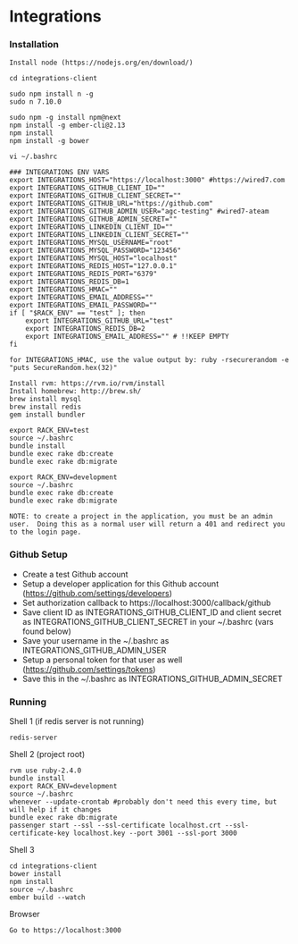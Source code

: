 # Integrations

### Installation
    
    Install node (https://nodejs.org/en/download/)

    cd integrations-client

    sudo npm install n -g
    sudo n 7.10.0

    sudo npm -g install npm@next
    npm install -g ember-cli@2.13
    npm install
    npm install -g bower

    vi ~/.bashrc
    
    ### INTEGRATIONS ENV VARS
    export INTEGRATIONS_HOST="https://localhost:3000" #https://wired7.com
    export INTEGRATIONS_GITHUB_CLIENT_ID=""
    export INTEGRATIONS_GITHUB_CLIENT_SECRET=""
    export INTEGRATIONS_GITHUB_URL="https://github.com"
    export INTEGRATIONS_GITHUB_ADMIN_USER="agc-testing" #wired7-ateam
    export INTEGRATIONS_GITHUB_ADMIN_SECRET=""
    export INTEGRATIONS_LINKEDIN_CLIENT_ID=""
    export INTEGRATIONS_LINKEDIN_CLIENT_SECRET=""
    export INTEGRATIONS_MYSQL_USERNAME="root"
    export INTEGRATIONS_MYSQL_PASSWORD="123456"
    export INTEGRATIONS_MYSQL_HOST="localhost"
    export INTEGRATIONS_REDIS_HOST="127.0.0.1"
    export INTEGRATIONS_REDIS_PORT="6379"
    export INTEGRATIONS_REDIS_DB=1
    export INTEGRATIONS_HMAC=""
    export INTEGRATIONS_EMAIL_ADDRESS=""
    export INTEGRATIONS_EMAIL_PASSWORD=""
    if [ "$RACK_ENV" == "test" ]; then
        export INTEGRATIONS_GITHUB_URL="test"
        export INTEGRATIONS_REDIS_DB=2
        export INTEGRATIONS_EMAIL_ADDRESS="" # !!KEEP EMPTY
    fi 

    for INTEGRATIONS_HMAC, use the value output by: ruby -rsecurerandom -e "puts SecureRandom.hex(32)" 

    Install rvm: https://rvm.io/rvm/install
    Install homebrew: http://brew.sh/
    brew install mysql
    brew install redis
    gem install bundler

    export RACK_ENV=test
    source ~/.bashrc
    bundle install
    bundle exec rake db:create
    bundle exec rake db:migrate

    export RACK_ENV=development
    source ~/.bashrc
    bundle exec rake db:create
    bundle exec rake db:migrate

    NOTE: to create a project in the application, you must be an admin user.  Doing this as a normal user will return a 401 and redirect you to the login page.

### Github Setup

- Create a test Github account
- Setup a developer application for this Github account (https://github.com/settings/developers)
- Set authorization callback to https://localhost:3000/callback/github
- Save client ID as INTEGRATIONS_GITHUB_CLIENT_ID and client secret as INTEGRATIONS_GITHUB_CLIENT_SECRET in your ~/.bashrc (vars found below)
- Save your username in the ~/.bashrc as INTEGRATIONS_GITHUB_ADMIN_USER
- Setup a personal token for that user as well (https://github.com/settings/tokens)
- Save this in the ~/.bashrc as INTEGRATIONS_GITHUB_ADMIN_SECRET


### Running

Shell 1 (if redis server is not running)

    redis-server

Shell 2 (project root)
    
    rvm use ruby-2.4.0
    bundle install
    export RACK_ENV=development
    source ~/.bashrc
    whenever --update-crontab #probably don't need this every time, but will help if it changes
    bundle exec rake db:migrate
    passenger start --ssl --ssl-certificate localhost.crt --ssl-certificate-key localhost.key --port 3001 --ssl-port 3000 

Shell 3

    cd integrations-client
    bower install
    npm install
    source ~/.bashrc
    ember build --watch

Browser
    
    Go to https://localhost:3000
